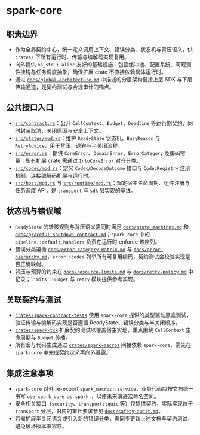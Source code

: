 # spark-core

## 职责边界
- 作为全局契约中心，统一定义调用上下文、错误分类、状态机与背压语义，供 `crates/` 下所有运行时、传输与编解码实现复用。
- 向外提供 `no_std + alloc` 友好的基础设施：包括缓冲池、配置系统、可观测性挂钩与任务调度抽象，确保扩展 crate 不直接依赖具体运行时。
- 通过 [`docs/global-architecture.md`](../../docs/global-architecture.md) 中描述的分层架构衔接上层 SDK 与下层传输通道，是契约测试与合规审计的锚点。

## 公共接口入口
- [`src/contract.rs`](./src/contract.rs)：公开 `CallContext`、`Budget`、`Deadline` 等运行期契约，同时封装取消、关闭原因与安全上下文。
- [`src/status/mod.rs`](./src/status/mod.rs)：维护 `ReadyState` 状态机、`BusyReason` 与 `RetryAdvice`，用于背压、退避与半关闭流程。
- [`src/error.rs`](./src/error.rs)：提供 `CoreError`、`DomainError`、`ErrorCategory` 及编码常量；所有扩展 crate 需通过 `IntoCoreError` 对齐分类。
- [`src/codec/mod.rs`](./src/codec/mod.rs)：定义 `Codec`/`DecodeOutcome` 接口与 `CodecRegistry` 注册机制，连接编解码扩展与运行时。
- [`src/host/mod.rs`](./src/host/mod.rs) 与 [`src/runtime/mod.rs`](./src/runtime/mod.rs)：规定宿主生命周期、组件注册与任务调度 API，是 `transport` 与 `sdk` 层实现的基线。

## 状态机与错误域
- `ReadyState` 的转移规则与背压语义需同时满足 [`docs/state_machines.md`](../../docs/state_machines.md) 和 [`docs/graceful-shutdown-contract.md`](../../docs/graceful-shutdown-contract.md)；`spark-core` 中的 `pipeline::default_handlers` 负责在运行时 enforce 该序列。
- 错误分类遵循 [`docs/error-category-matrix.md`](../../docs/error-category-matrix.md) 与 [`docs/error-hierarchy.md`](../../docs/error-hierarchy.md)，`error::codes` 列举所有可复用编码，契约测试会校验实现是否正确映射。
- 背压与预算的约束在 [`docs/resource-limits.md`](../../docs/resource-limits.md) 与 [`docs/retry-policy.md`](../../docs/retry-policy.md) 中记录；`limits::Budget` 与 `retry` 模块提供参考实现。

## 关联契约与测试
- [`crates/spark-contract-tests`](../spark-contract-tests) 使用 `spark-core` 提供的类型驱动黑盒测试，验证传输与编解码实现是否遵循 ReadyState、错误分类与半关闭顺序。
- [`crates/spark-tck`](../spark-tck) 扩展契约测试以覆盖宿主实现，重点围绕 `CallContext` 生命周期与 `Budget` 传播。
- 所有宏与代码生成通过 [`crates/spark-macros`](../spark-macros) 间接依赖 `spark-core`，需先在 `spark-core` 中完成契约定义再向外暴露。

## 集成注意事项
- `spark-core` 对外 re-export `spark_macros::service`，业务代码应按文档统一书写 `use spark_core as spark;`，以便未来演进宏命名空间。
- 安全相关接口（`security`、`transport::quic` 等）仅提供契约，实际实现位于 `transport` 分层，对应的审计要求参见 [`docs/safety-audit.md`](../../docs/safety-audit.md)。
- 若需扩展半关闭语义或引入新的错误分类，需同步更新上述文档与契约测试，避免破坏版本兼容性。
